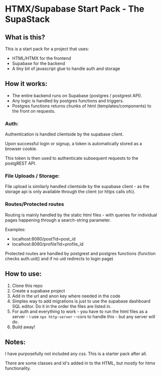 # HTMX/Supabase Start Pack - The SupaStack

## What is this?

This is a start pack for a project that uses:

- HTML/HTMX for the frontend
- Supabase for the backend
- A tiny bit of javascript glue to handle auth and storage

## How it works:

- The entire backend runs on Supabase (postgres / postgrest API).
- Any logic is handled by postgres functions and triggers.
- Postgres functions returns chunks of html (templates/components) to the front on requests.

### Auth:

Authentication is handled clientside by the supabase client.

Upon successful login or signup, a token is automatically stored as a browser cookie.

This token is then used to authenticate subsequent requests to the postgREST API.

### File Uploads / Storage:

File upload is similarly handled clientside by the supabase client - as the storage api is only available through the client (or https calls ofc).

### Routes/Protected routes

Routing is mainly handled by the static html files - with queries for individual pages happening through a search-string parameter.

Examples:

- localhost:8080/post?id=post_id
- localhost:8080/profile?id=profile_id

Protected routes are handled by postgrest and postgres functions (function checks auth.uid() and if no uid redirects to login page)

## How to use:

1. Clone this repo
2. Create a supabase project
3. Add in the url and anon key where needed in the code
4. Simples way to add migrations is just to use the supabase dashboard SQL editor. Do it in the order the files are listed in.
5. For auth and everything to work - you have to run the html files as a server - i use `npx http-server` --cors to handle this - but any server will do.
6. Build away!

## Notes:

I have purposefully not included any css. This is a starter pack after all.

There are some classes and id's added in to the HTML, but mostly for htmx functionality.
